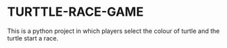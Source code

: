 # TURTTLE-RACE-GAME
This is a python project in which players select the  colour of turtle and the turtle start a race. 
